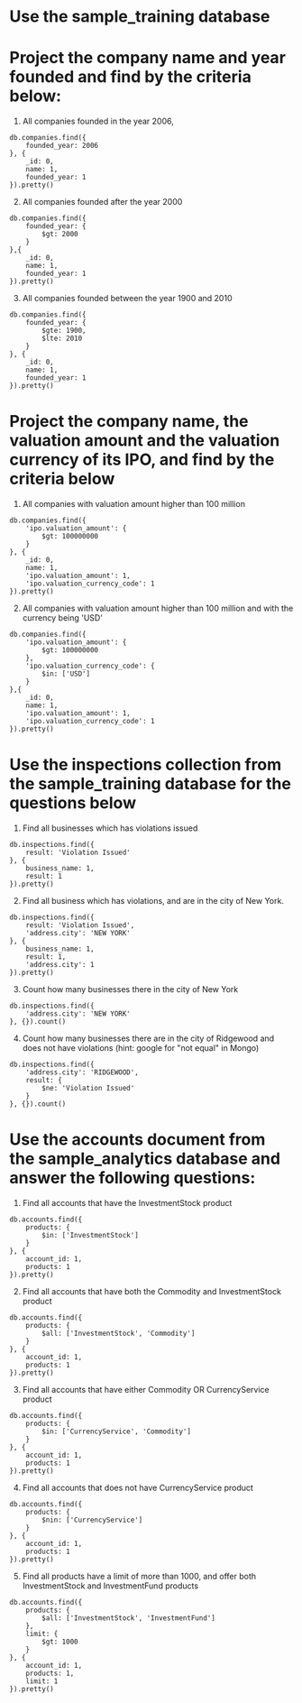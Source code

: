 # Use the sample_training database

# Project the company name and year founded and find by the criteria below:
1.  All companies founded in the year 2006,
```
db.companies.find({
    founded_year: 2006
}, {
    _id: 0,
    name: 1,
    founded_year: 1
}).pretty()
```
2.  All companies founded after the year 2000
```
db.companies.find({
    founded_year: {
        $gt: 2000
    }
},{
    _id: 0,
    name: 1,
    founded_year: 1
}).pretty()
```
3.  All companies founded between the year 1900 and 2010
```
db.companies.find({
    founded_year: {
        $gte: 1900,
        $lte: 2010
    }
}, {
    _id: 0,
    name: 1,
    founded_year: 1
}).pretty()
```

# Project the company name, the valuation amount and the valuation currency of its IPO, and find by the criteria below
1. All companies with valuation amount higher than 100 million
```
db.companies.find({
    'ipo.valuation_amount': {
        $gt: 100000000
    }
}, {
    _id: 0,
    name: 1,
    'ipo.valuation_amount': 1,
    'ipo.valuation_currency_code': 1
}).pretty()
```
2. All companies with valuation amount higher than 100 million and with the currency being 'USD'
```
db.companies.find({
    'ipo.valuation_amount': {
        $gt: 100000000
    }, 
    'ipo.valuation_currency_code': {
        $in: ['USD']
    }
},{
    _id: 0,
    name: 1,
    'ipo.valuation_amount': 1,
    'ipo.valuation_currency_code': 1
}).pretty()
```

# Use the inspections collection from the sample_training database for the questions below
1. Find all businesses which has violations issued
```
db.inspections.find({
    result: 'Violation Issued'
}, {
    business_name: 1,
    result: 1
}).pretty()
```
2. Find all business which has violations, and are in the city of New York.
```
db.inspections.find({
    result: 'Violation Issued',
    'address.city': 'NEW YORK'
}, {
    business_name: 1,
    result: 1,
    'address.city': 1
}).pretty()
```
3. Count how many businesses there in the city of New York
```
db.inspections.find({
    'address.city': 'NEW YORK'
}, {}).count()
```
4. Count how many businesses there are in the city of Ridgewood and does not have violations (hint: google for "not equal" in Mongo)
```
db.inspections.find({
    'address.city': 'RIDGEWOOD',
    result: {
        $ne: 'Violation Issued'
    }
}, {}).count()
```

# Use the accounts document from the sample_analytics database and answer the following questions:
1. Find all accounts that have the InvestmentStock product
```
db.accounts.find({
    products: {
        $in: ['InvestmentStock']
    }
}, {
    account_id: 1,
    products: 1
}).pretty()
```
2. Find all accounts that have both the Commodity and InvestmentStock product
```
db.accounts.find({
    products: {
        $all: ['InvestmentStock', 'Commodity']
    }
}, {
    account_id: 1,
    products: 1
}).pretty()
```
3. Find all accounts that have either Commodity OR CurrencyService product
```
db.accounts.find({
    products: {
        $in: ['CurrencyService', 'Commodity']
    }
}, {
    account_id: 1,
    products: 1
}).pretty()
```
4. Find all accounts that does not have CurrencyService product
```
db.accounts.find({
    products: {
        $nin: ['CurrencyService']
    }
}, {
    account_id: 1,
    products: 1
}).pretty()
```
5. Find all products have a limit of more than 1000, and offer both InvestmentStock and InvestmentFund products
```
db.accounts.find({
    products: {
        $all: ['InvestmentStock', 'InvestmentFund']
    },
    limit: {
        $gt: 1000
    }
}, {
    account_id: 1,
    products: 1,
    limit: 1
}).pretty()
```
